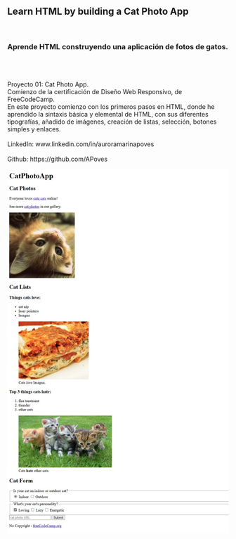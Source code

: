 ## Learn HTML by building a Cat Photo App
<br>

### Aprende HTML construyendo una aplicación de fotos de gatos.
<br>
<br>
<br>
Proyecto 01: Cat Photo App.
<br>
Comienzo de la certificación de Diseño Web Responsivo, de FreeCodeCamp.
<br>
En este proyecto comienzo con los primeros pasos en HTML, donde he aprendido la sintaxis básica y elemental de HTML, con sus diferentes tipografías, añadido de imágenes, creación de listas, selección, botones simples y enlaces.
<br>
<br>
LinkedIn: www.linkedin.com/in/auroramarinapoves
<br>
<br>
Github: https://github.com/APoves
<br>

![image](https://github.com/APoves/Responsive-Web-Design/blob/main/01%20Cat%20Photo%20App/Cat%20Photo%20App.jpg)
